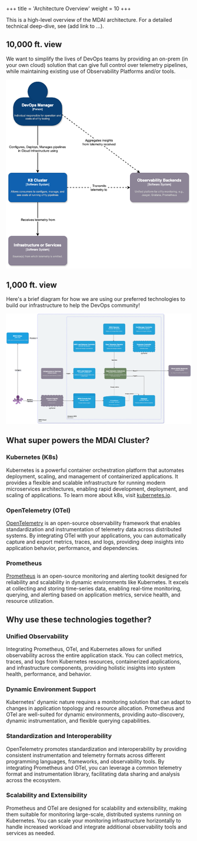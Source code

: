 +++
title = 'Architecture Overview'
weight = 10
+++

This is a high-level overview of the MDAI architecture. For a detailed technical deep-dive, see (add link to ...).

## 10,000 ft. view

We want to simplify the lives of DevOps teams by providing an on-prem (in your own cloud) solution that can give full control over telemetry pipelines, while maintaining existing use of Observability Platforms and/or tools.

![System & Users](./arch-c1.png)

## 1,000 ft. view

Here's a brief diagram for how we are using our preferred technologies to build our infrastructure to help the DevOps community!

![Container Diagram](./arch-c2.png)

## What super powers the MDAI Cluster?

### Kubernetes (K8s)
Kubernetes is a powerful container orchestration platform that automates deployment, scaling, and management of containerized applications. It provides a flexible and scalable infrastructure for running modern microservices architectures, enabling rapid development, deployment, and scaling of applications. To learn more about k8s, visit [kubernetes.io](https://kubernetes.io).

### OpenTelemetry (OTel)
[OpenTelemetry](https://opentelemetry.io) is an open-source observability framework that enables standardization and instrumentation of telemetry data across distributed systems. By integrating OTel with your applications, you can automatically capture and export metrics, traces, and logs, providing deep insights into application behavior, performance, and dependencies.

### Prometheus
[Prometheus](https://prometheus.io) is an open-source monitoring and alerting toolkit designed for reliability and scalability in dynamic environments like Kubernetes. It excels at collecting and storing time-series data, enabling real-time monitoring, querying, and alerting based on application metrics, service health, and resource utilization.


## Why use these technologies together?

### Unified Observability
Integrating Prometheus, OTel, and Kubernetes allows for unified observability across the entire application stack. You can collect metrics, traces, and logs from Kubernetes resources, containerized applications, and infrastructure components, providing holistic insights into system health, performance, and behavior.

### Dynamic Environment Support
Kubernetes' dynamic nature requires a monitoring solution that can adapt to changes in application topology and resource allocation. Prometheus and OTel are well-suited for dynamic environments, providing auto-discovery, dynamic instrumentation, and flexible querying capabilities.

### Standardization and Interoperability
OpenTelemetry promotes standardization and interoperability by providing consistent instrumentation and telemetry formats across different programming languages, frameworks, and observability tools. By integrating Prometheus and OTel, you can leverage a common telemetry format and instrumentation library, facilitating data sharing and analysis across the ecosystem.

### Scalability and Extensibility
Prometheus and OTel are designed for scalability and extensibility, making them suitable for monitoring large-scale, distributed systems running on Kubernetes. You can scale your monitoring infrastructure horizontally to handle increased workload and integrate additional observability tools and services as needed.

